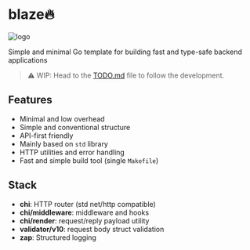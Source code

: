 # blaze🔥

![logo](https://media.discordapp.net/attachments/828988349225631787/1142216448681447465/Logo_wide_6.png)

Simple and minimal Go template for building fast and type-safe backend applications

> ⚠️ WIP: Head to the [TODO.md](TODO.md) file to follow the development.

## Features
- Minimal and low overhead
- Simple and conventional structure
- API-first friendly
- Mainly based on `std` library
- HTTP utilities and error handling
- Fast and simple build tool (single `Makefile`)

## Stack
- **chi**: HTTP router (std net/http compatible)
- **chi/middleware**: middleware and hooks
- **chi/render**: request/reply payload utility
- **validator/v10**: request body struct validation
- **zap**: Structured logging
